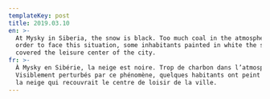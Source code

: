 ```yaml
---
templateKey: post
title: 2019.03.10
en: >-
  At Mysky in Siberia, the snow is black. Too much coal in the atmosphere. In
  order to face this situation, some inhabitants painted in white the snow that
  covered the leisure center of the city.
fr: >-
  À Mysky en Sibérie, la neige est noire. Trop de charbon dans l’atmosphère.
  Visiblement perturbés par ce phénomène, quelques habitants ont peint en blanc
  la neige qui recouvrait le centre de loisir de la ville.
---
```


